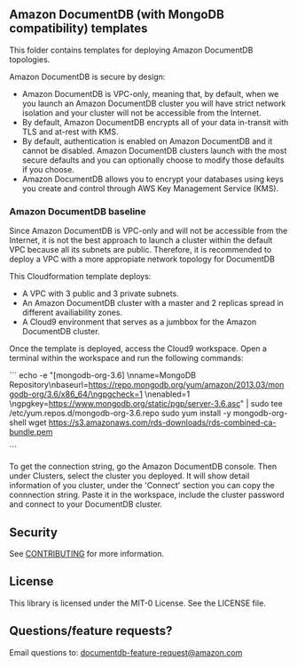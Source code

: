 
## Amazon DocumentDB (with MongoDB compatibility) templates

This folder contains templates for deploying Amazon DocumentDB topologies. 

Amazon DocumentDB is secure by design:

- Amazon DocumentDB is VPC-only, meaning that, by default, when we you launch an Amazon DocumentDB cluster you will have strict network isolation and your cluster will not be accessible from the Internet.
- By default, Amazon DocumentDB encrypts all of your data in-transit with TLS and at-rest with KMS.
- By default, authentication is enabled on Amazon DocumentDB and it cannot be disabled. Amazon DocumentDB clusters launch with the most secure defaults and you can optionally choose to modify those defaults if you choose.
- Amazon DocumentDB allows you to encrypt your databases using keys you create and control through AWS Key Management Service (KMS). 

### Amazon DocumentDB baseline

Since Amazon DocumentDB is VPC-only and will not be accessible from the Internet, it is not the best approach to launch a cluster within the default VPC because all its subnets are public. Therefore, it is recommended to deploy a VPC with a more appropiate network topology for DocumentDB

This Cloudformation template deploys:  
- A VPC with 3 public and 3 private subnets. 
- An Amazon DocumentDB cluster with a master and 2 replicas spread in different availiability zones. 
- A Cloud9 environment that serves as a jumbbox for the Amazon DocumentDB cluster. 

Once the template is deployed, access the Cloud9 workspace. Open a terminal within the workspace and run the following commands:

´´´
echo -e "[mongodb-org-3.6] \nname=MongoDB Repository\nbaseurl=https://repo.mongodb.org/yum/amazon/2013.03/mongodb-org/3.6/x86_64/\ngpgcheck=1 \nenabled=1 \ngpgkey=https://www.mongodb.org/static/pgp/server-3.6.asc" | sudo tee /etc/yum.repos.d/mongodb-org-3.6.repo
sudo yum install -y mongodb-org-shell
wget https://s3.amazonaws.com/rds-downloads/rds-combined-ca-bundle.pem

´´´

To get the connection string, go the Amazon DocumentDB console. Then under Clusters, select the cluster you deployed. It will show detail information of you cluster, under the 'Connect' section you can copy the connnection string. Paste it in the workspace, include the cluster password and connect to your DocumentDB cluster. 

## Security

See [CONTRIBUTING](CONTRIBUTING.md#security-issue-notifications) for more information.

## License

This library is licensed under the MIT-0 License. See the LICENSE file.

## Questions/feature requests?

Email questions to: documentdb-feature-request@amazon.com
